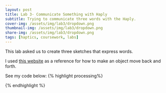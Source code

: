 ```yaml
---
layout: post
title: Lab 3- Communicate Something with Haply
subtitle: Trying to communicate three words with the Haply.
cover-img: /assets/img/lab3/dropdown.png
thumbnail-img: /assets/img/lab3/dropdown.png
share-img: /assets/img/lab3/dropdown.png
tags: [haptics, coursework, labs]
---
```

This lab asked us to create three sketches that express words.

I used <a href="http://processing.flosscience.com/processing-for-android/macul-2012/make-an-object-move">this website</a> as a reference for how to make an object move back and forth.


See my code below:
{% highlight processing%}

{% endhighlight %}